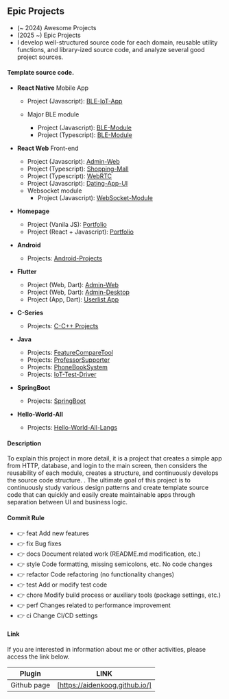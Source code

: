 ## Epic Projects

- (~ 2024) Awesome Projects
- (2025 ~) Epic Projects
- I develop well-structured source code for each domain, reusable utility functions, and library-ized source code, and analyze several good project sources.

#### Template source code.

- **React Native** Mobile App

  - Project (Javascript): [BLE-IoT-App](https://github.com/aidenkoog/epic-projects/tree/master/react_native/ble_comm_app/src)

  - Major BLE module

    - Project (Javascript): [BLE-Module](https://github.com/aidenkoog/epic-projects/tree/master/react_native/ble_comm_app/src/data)
    - Project (Typescript): [BLE-Module](https://github.com/aidenkoog/beautiful-ble-manager-module)

- **React Web** Front-end

  - Project (Javascript): [Admin-Web](https://github.com/aidenkoog/epic-projects/tree/master/react_js/admin_web/src)
  - Project (Typescript): [Shopping-Mall](https://github.com/aidenkoog/epic-projects/tree/master/react_js/shopping_mall/src)
  - Project (Typescript): [WebRTC](https://github.com/aidenkoog/epic-projects/tree/master/react_js/webrtc-server-client)
  - Project (Javascript): [Dating-App-UI](https://github.com/aidenkoog/epic-projects/tree/master/react_js/dating-app-ui)
  - Websocket module
    - Project (Javascript): [WebSocket-Module](https://github.com/aidenkoog/websocket-module/tree/master)

- **Homepage**

  - Project (Vanila JS): [Portfolio](https://github.com/aidenkoog/epic-projects/tree/master/vanila_js/my_portfolio)
  - Project (React + Javascript): [Portfolio](https://github.com/aidenkoog/epic-projects/tree/master/react_js/my_portfolio)

- **Android**

  - Projects: [Android-Projects](https://github.com/aidenkoog/epic-projects/tree/master/android)

- **Flutter**

  - Project (Web, Dart): [Admin-Web](https://github.com/aidenkoog/epic-projects/tree/master/flutter/admin_web)
  - Project (Web, Dart): [Admin-Desktop](https://github.com/aidenkoog/epic-projects/tree/master/flutter/admin_web_desktop)
  - Project (App, Dart): [Userlist App](https://github.com/aidenkoog/epic-projects/tree/master/flutter/userlist)
 
- **C-Series**

  - Projects: [C-C++ Projects](https://github.com/aidenkoog/epic-projects/tree/master/c-series)

- **Java**

  - Projects: [FeatureCompareTool](https://github.com/aidenkoog/epic-projects/tree/master/FeatureCompareTool)
  - Projects: [ProfessorSupporter](https://github.com/aidenkoog/epic-projects/tree/master/ProfessorSupporter)
  - Projects: [PhoneBookSystem](https://github.com/aidenkoog/epic-projects/tree/master/PhoneBookSystem)
  - Projects: [IoT-Test-Driver](https://github.com/aidenkoog/epic-projects/tree/master/IotTestDriver)

- **SpringBoot**

  - Projects: [SpringBoot](https://github.com/aidenkoog/epic-projects/tree/master/spring_boot)

- **Hello-World-All**

  - Projects: [Hello-World-All-Langs](https://github.com/aidenkoog/epic-projects/tree/master/hello-world-all)

#### Description

To explain this project in more detail, it is a project that creates a simple app from HTTP, database, and login to the main screen, then considers the reusability of each module, creates a structure, and continuously develops the source code structure. .
The ultimate goal of this project is to continuously study various design patterns and create template source code that can quickly and easily create maintainable apps through separation between UI and business logic.

#### Commit Rule

- 👉 feat Add new features
- 👉 fix Bug fixes
- 👉 docs Document related work (README.md modification, etc.)
- 👉 style Code formatting, missing semicolons, etc. No code changes
- 👉 refactor Code refactoring (no functionality changes)
- 👉 test Add or modify test code
- 👉 chore Modify build process or auxiliary tools (package settings, etc.)
- 👉 perf Changes related to performance improvement
- 👉 ci Change CI/CD settings

#### Link

If you are interested in information about me or other activities, please access the link below.

| Plugin      | LINK                           |
| ----------- | ------------------------------ |
| Github page | [https://aidenkoog.github.io/] |
